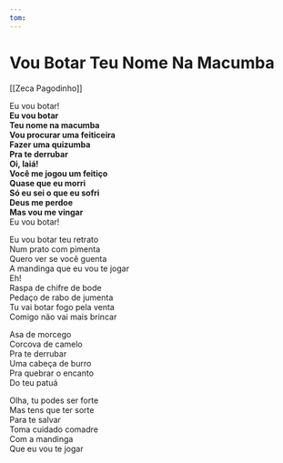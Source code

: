 ```yaml
---
tom: 
---
```


# Vou Botar Teu Nome Na Macumba
[[Zeca Pagodinho]]

Eu vou botar!  
**Eu vou botar  
Teu nome na macumba  
Vou procurar uma feiticeira  
Fazer uma quizumba  
Pra te derrubar  
Oi, Iaiá!  
Você me jogou um feitiço  
Quase que eu morri  
Só eu sei o que eu sofri  
Deus me perdoe  
Mas vou me vingar**  
Eu vou botar!

Eu vou botar teu retrato  
Num prato com pimenta  
Quero ver se você guenta  
A mandinga que eu vou te jogar  
Eh!  
Raspa de chifre de bode  
Pedaço de rabo de jumenta  
Tu vai botar fogo pela venta  
Comigo não vai mais brincar

Asa de morcego  
Corcova de camelo  
Pra te derrubar  
Uma cabeça de burro  
Pra quebrar o encanto  
Do teu patuá

Olha, tu podes ser forte  
Mas tens que ter sorte  
Para te salvar  
Toma cuidado comadre  
Com a mandinga  
Que eu vou te jogar